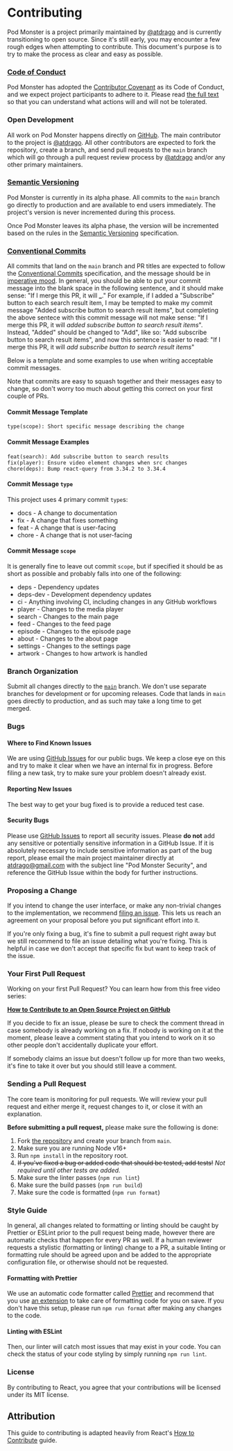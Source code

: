 # Contributing

Pod Monster is a project primarily maintained by [@atdrago](https://github.com/atdrago) and is currently transitioning to open source. Since it's still early, you may encounter a few rough edges when attempting to contribute. This document's purpose is to try to make the process as clear and easy as possible.

### [Code of Conduct](https://github.com/atdrago/pod-monster/blob/main/CODE_OF_CONDUCT.md)

Pod Monster has adopted the [Contributor Covenant](https://www.contributor-covenant.org/) as its Code of Conduct, and we expect project participants to adhere to it. Please read [the full text](https://github.com/atdrago/pod-monster/blob/main/CODE_OF_CONDUCT.md) so that you can understand what actions will and will not be tolerated.

### Open Development

All work on Pod Monster happens directly on [GitHub](https://github.com/atdrago/pod-monster). The main contributor to the project is [@atdrago](https://github.com/atdrago). All other contributors are expected to fork the repository, create a branch, and send pull requests to the `main` branch which will go through a pull request review process by [@atdrago](https://github.com/atdrago) and/or any other primary maintainers.

### [Semantic Versioning](https://semver.org/)

Pod Monster is currently in its alpha phase. All commits to the `main` branch go directly to production and are available to end users immediately. The project's version is never incremented during this process.

Once Pod Monster leaves its alpha phase, the version will be incremented based on the rules in the [Semantic Versioning](https://semver.org/) specification.

### [Conventional Commits](https://www.conventionalcommits.org/en/v1.0.0/)

All commits that land on the `main` branch and PR titles are expected to follow the [Conventional Commits](https://www.conventionalcommits.org/en/v1.0.0/) specification, and the message should be in [imperative mood](https://en.wikipedia.org/wiki/Imperative_mood). In general, you should be able to put your commit message into the blank space in the following sentence, and it should make sense: "If I merge this PR, it will **\_**." For example, if I added a "Subscribe" button to each search result item, I may be tempted to make my commit message "Added subscribe button to search result items", but completing the above sentece with this commit message will not make sense: "If I merge this PR, it will _added subscribe button to search result items_". Instead, "Added" should be changed to "Add", like so: "Add subscribe button to search result items", and now this sentence is easier to read: "If I merge this PR, it will _add subscribe button to search result items_"

Below is a template and some examples to use when writing acceptable commit messages.

Note that commits are easy to squash together and their messages easy to change, so don't worry too much about getting this correct on your first couple of PRs.

#### **Commit Message Template**

```
type(scope): Short specific message describing the change
```

#### **Commit Message Examples**

```
feat(search): Add subscribe button to search results
fix(player): Ensure video element changes when src changes
chore(deps): Bump react-query from 3.34.2 to 3.34.4
```

#### **Commit Message `type`**

This project uses 4 primary commit `type`s:

- docs - A change to documentation
- fix - A change that fixes something
- feat - A change that is user-facing
- chore - A change that is not user-facing

#### **Commit Message `scope`**

It is generally fine to leave out commit `scope`, but if specified it should be as short as possible and probably falls into one of the following:

- deps - Dependency updates
- deps-dev - Development dependency updates
- ci - Anything involving CI, including changes in any GitHub workflows
- player - Changes to the media player
- search - Changes to the main page
- feed - Changes to the feed page
- episode - Changes to the episode page
- about - Changes to the about page
- settings - Changes to the settings page
- artwork - Changes to how artwork is handled

### Branch Organization

Submit all changes directly to the [`main`](https://github.com/atdrago/pod.monster/tree/main) branch. We don't use separate branches for development or for upcoming releases. Code that lands in `main` goes directly to production, and as such may take a long time to get merged.

### Bugs

#### Where to Find Known Issues

We are using [GitHub Issues](https://github.com/atdrago/pod.monster/issues) for our public bugs. We keep a close eye on this and try to make it clear when we have an internal fix in progress. Before filing a new task, try to make sure your problem doesn't already exist.

#### Reporting New Issues

The best way to get your bug fixed is to provide a reduced test case.

#### Security Bugs

Please use [GitHub Issues](https://github.com/atdrago/pod.monster/issues) to report all security issues. Please **do not** add any sensitive or potentially sensitive information in a GitHub Issue. If it is absolutely necessary to include sensitive information as part of the bug report, please email the main project maintainer directly at atdrago@gmail.com with the subject line "Pod Monster Security", and reference the GitHub Issue within the body for further instructions.

### Proposing a Change

If you intend to change the user interface, or make any non-trivial changes to the implementation, we recommend [filing an issue](https://github.com/atdrago/pod.monster/issues/new). This lets us reach an agreement on your proposal before you put significant effort into it.

If you're only fixing a bug, it's fine to submit a pull request right away but we still recommend to file an issue detailing what you're fixing. This is helpful in case we don't accept that specific fix but want to keep track of the issue.

### Your First Pull Request

Working on your first Pull Request? You can learn how from this free video series:

**[How to Contribute to an Open Source Project on GitHub](https://app.egghead.io/courses/how-to-contribute-to-an-open-source-project-on-github)**

If you decide to fix an issue, please be sure to check the comment thread in case somebody is already working on a fix. If nobody is working on it at the moment, please leave a comment stating that you intend to work on it so other people don't accidentally duplicate your effort.

If somebody claims an issue but doesn't follow up for more than two weeks, it's fine to take it over but you should still leave a comment.

### Sending a Pull Request

The core team is monitoring for pull requests. We will review your pull request and either merge it, request changes to it, or close it with an explanation.

**Before submitting a pull request,** please make sure the following is done:

1. Fork [the repository](https://github.com/atdrago/pod.monster) and create your branch from `main`.
2. Make sure you are running Node v16+
3. Run `npm install` in the repository root.
4. ~~If you've fixed a bug or added code that should be tested, add tests!~~ _Not required until other tests are added._
5. Make sure the linter passes (`npm run lint`)
6. Make sure the build passes (`npm run build`)
7. Make sure the code is formatted (`npm run format`)

### Style Guide

In general, all changes related to formatting or linting should be caught by Prettier or ESLint prior to the pull request being made, however there are automatic checks that happen for every PR as well. If a human reviewer requests a stylistic (formatting or linting) change to a PR, a suitable linting or formatting rule should be agreed upon and be added to the appropriate configuration file, or otherwise should not be requested.

#### Formatting with Prettier

We use an automatic code formatter called [Prettier](https://prettier.io/) and recommend that you use [an extension](???) to take care of formatting code for you on save. If you don't have this setup, please run `npm run format` after making any changes to the code.

#### Linting with ESLint

Then, our linter will catch most issues that may exist in your code.
You can check the status of your code styling by simply running `npm run lint`.

### License

By contributing to React, you agree that your contributions will be licensed under its MIT license.

## Attribution

This guide to contributing is adapted heavily from React's [How to Contribute](https://reactjs.org/docs/how-to-contribute.html) guide.
